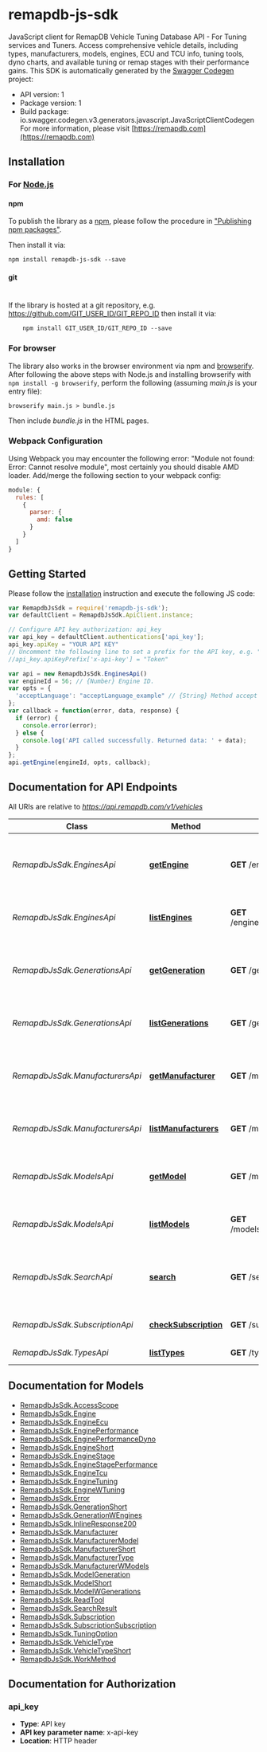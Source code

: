 # remapdb-js-sdk

JavaScript client for RemapDB 
Vehicle Tuning Database API - For Tuning services and Tuners.  Access comprehensive vehicle details, including types, manufacturers, models, engines, ECU and TCU info, tuning tools, dyno charts, and available tuning or remap stages with their performance gains. 
This SDK is automatically generated by the [Swagger Codegen](https://github.com/swagger-api/swagger-codegen) project:

- API version: 1
- Package version: 1
- Build package: io.swagger.codegen.v3.generators.javascript.JavaScriptClientCodegen
For more information, please visit [https://remapdb.com](https://remapdb.com)

## Installation

### For [Node.js](https://nodejs.org/)

#### npm

To publish the library as a [npm](https://www.npmjs.com/),
please follow the procedure in ["Publishing npm packages"](https://docs.npmjs.com/getting-started/publishing-npm-packages).

Then install it via:

```shell
npm install remapdb-js-sdk --save
```

#### git
#
If the library is hosted at a git repository, e.g.
https://github.com/GIT_USER_ID/GIT_REPO_ID
then install it via:

```shell
    npm install GIT_USER_ID/GIT_REPO_ID --save
```

### For browser

The library also works in the browser environment via npm and [browserify](http://browserify.org/). After following
the above steps with Node.js and installing browserify with `npm install -g browserify`,
perform the following (assuming *main.js* is your entry file):

```shell
browserify main.js > bundle.js
```

Then include *bundle.js* in the HTML pages.

### Webpack Configuration

Using Webpack you may encounter the following error: "Module not found: Error:
Cannot resolve module", most certainly you should disable AMD loader. Add/merge
the following section to your webpack config:

```javascript
module: {
  rules: [
    {
      parser: {
        amd: false
      }
    }
  ]
}
```

## Getting Started

Please follow the [installation](#installation) instruction and execute the following JS code:

```javascript
var RemapdbJsSdk = require('remapdb-js-sdk');
var defaultClient = RemapdbJsSdk.ApiClient.instance;

// Configure API key authorization: api_key
var api_key = defaultClient.authentications['api_key'];
api_key.apiKey = "YOUR API KEY"
// Uncomment the following line to set a prefix for the API key, e.g. "Token" (defaults to null)
//api_key.apiKeyPrefix['x-api-key'] = "Token"

var api = new RemapdbJsSdk.EnginesApi()
var engineId = 56; // {Number} Engine ID.
var opts = { 
  'acceptLanguage': "acceptLanguage_example" // {String} Method accept custom language. Content of the header should be the code of the language you are requesting. E.g.: `en`. 
};
var callback = function(error, data, response) {
  if (error) {
    console.error(error);
  } else {
    console.log('API called successfully. Returned data: ' + data);
  }
};
api.getEngine(engineId, opts, callback);
```

## Documentation for API Endpoints

All URIs are relative to *https://api.remapdb.com/v1/vehicles*

Class | Method | HTTP request | Description
------------ | ------------- | ------------- | -------------
*RemapdbJsSdk.EnginesApi* | [**getEngine**](docs/EnginesApi.md#getEngine) | **GET** /engines/{engine_id} | Show engine metadata along with its performance and tuning information
*RemapdbJsSdk.EnginesApi* | [**listEngines**](docs/EnginesApi.md#listEngines) | **GET** /engines/generation/{generation_id} | Show all engines from specific generation
*RemapdbJsSdk.GenerationsApi* | [**getGeneration**](docs/GenerationsApi.md#getGeneration) | **GET** /generations/{generation_id} | Show all generation metadata along with its corresponding engines
*RemapdbJsSdk.GenerationsApi* | [**listGenerations**](docs/GenerationsApi.md#listGenerations) | **GET** /generations/model/{model_id} | Show all generations from specific model
*RemapdbJsSdk.ManufacturersApi* | [**getManufacturer**](docs/ManufacturersApi.md#getManufacturer) | **GET** /manufacturers/{manufacturer_id} | Show all manufacturer metadata along with its corresponding models
*RemapdbJsSdk.ManufacturersApi* | [**listManufacturers**](docs/ManufacturersApi.md#listManufacturers) | **GET** /manufacturers/type/{type_id} | Show all manufacturers from specific type
*RemapdbJsSdk.ModelsApi* | [**getModel**](docs/ModelsApi.md#getModel) | **GET** /models/{model_id} | Show all model metadata along with its corresponding generations
*RemapdbJsSdk.ModelsApi* | [**listModels**](docs/ModelsApi.md#listModels) | **GET** /models/manufacturer/{manufacturer_id} | Show all models from specific manufacturer
*RemapdbJsSdk.SearchApi* | [**search**](docs/SearchApi.md#search) | **GET** /search | Searches through manufacturers, models, generations and engines
*RemapdbJsSdk.SubscriptionApi* | [**checkSubscription**](docs/SubscriptionApi.md#checkSubscription) | **GET** /subscription | Check for active subscription
*RemapdbJsSdk.TypesApi* | [**listTypes**](docs/TypesApi.md#listTypes) | **GET** /types | Show vehicle types

## Documentation for Models

 - [RemapdbJsSdk.AccessScope](docs/AccessScope.md)
 - [RemapdbJsSdk.Engine](docs/Engine.md)
 - [RemapdbJsSdk.EngineEcu](docs/EngineEcu.md)
 - [RemapdbJsSdk.EnginePerformance](docs/EnginePerformance.md)
 - [RemapdbJsSdk.EnginePerformanceDyno](docs/EnginePerformanceDyno.md)
 - [RemapdbJsSdk.EngineShort](docs/EngineShort.md)
 - [RemapdbJsSdk.EngineStage](docs/EngineStage.md)
 - [RemapdbJsSdk.EngineStagePerformance](docs/EngineStagePerformance.md)
 - [RemapdbJsSdk.EngineTcu](docs/EngineTcu.md)
 - [RemapdbJsSdk.EngineTuning](docs/EngineTuning.md)
 - [RemapdbJsSdk.EngineWTuning](docs/EngineWTuning.md)
 - [RemapdbJsSdk.Error](docs/Error.md)
 - [RemapdbJsSdk.GenerationShort](docs/GenerationShort.md)
 - [RemapdbJsSdk.GenerationWEngines](docs/GenerationWEngines.md)
 - [RemapdbJsSdk.InlineResponse200](docs/InlineResponse200.md)
 - [RemapdbJsSdk.Manufacturer](docs/Manufacturer.md)
 - [RemapdbJsSdk.ManufacturerModel](docs/ManufacturerModel.md)
 - [RemapdbJsSdk.ManufacturerShort](docs/ManufacturerShort.md)
 - [RemapdbJsSdk.ManufacturerType](docs/ManufacturerType.md)
 - [RemapdbJsSdk.ManufacturerWModels](docs/ManufacturerWModels.md)
 - [RemapdbJsSdk.ModelGeneration](docs/ModelGeneration.md)
 - [RemapdbJsSdk.ModelShort](docs/ModelShort.md)
 - [RemapdbJsSdk.ModelWGenerations](docs/ModelWGenerations.md)
 - [RemapdbJsSdk.ReadTool](docs/ReadTool.md)
 - [RemapdbJsSdk.SearchResult](docs/SearchResult.md)
 - [RemapdbJsSdk.Subscription](docs/Subscription.md)
 - [RemapdbJsSdk.SubscriptionSubscription](docs/SubscriptionSubscription.md)
 - [RemapdbJsSdk.TuningOption](docs/TuningOption.md)
 - [RemapdbJsSdk.VehicleType](docs/VehicleType.md)
 - [RemapdbJsSdk.VehicleTypeShort](docs/VehicleTypeShort.md)
 - [RemapdbJsSdk.WorkMethod](docs/WorkMethod.md)

## Documentation for Authorization


### api_key

- **Type**: API key
- **API key parameter name**: x-api-key
- **Location**: HTTP header

